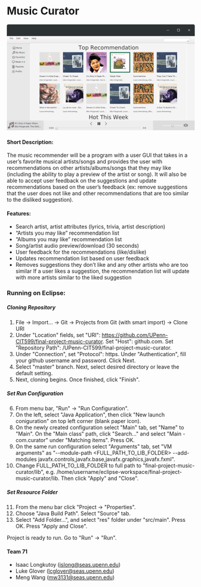 # Music Curator

![alt test](screenshot.png)

#### Short Description:

The music recommender will be a program with a user GUI that takes in a user’s favorite musical artists/songs and provides the user with recommendations on other artists/albums/songs that they may like (including the ability to play a preview of the artist or song). It will also be able to accept user feedback on the suggestions and update recommendations based on the user’s feedback (ex: remove suggestions that the user does not like and other recommendations that are too similar to the disliked suggestion). 

#### Features:
* Search artist, artist attributes (lyrics, trivia, artist description)
* “Artists you may like” recommendation list
* “Albums you may like” recommendation list
* Song/artist audio preview/download (30 seconds)
* User feedback for the recommendations (like/dislike)
* Updates recommendation list based on user feedback
* Removes suggestions they don’t like and any other artists who are too similar
If a user likes a suggestion, the recommendation list will update with more artists similar to the liked suggestion

### Running on Eclipse:
##### Cloning Repository
1. File -> Import... -> Git -> Projects from Git (with smart import) -> Clone URI
2. Under "Location" fields, set "URI": https://github.com/UPenn-CIT599/final-project-music-curator. Set "Host": github.com. Set "Repository Path": /UPenn-CIT599/final-project-music-curator. 
3. Under "Connection", set "Protocol": https. Under "Authentication", fill your github username and password. Click Next.
4. Select "master" branch. Next, select desired directory or leave the default setting. 
5. Next, cloning begins. Once finished, click "Finish".

##### Set Run Configuration
6. From menu bar, "Run" -> "Run Configuration".
7. On the left, select "Java Application", then click "New launch coniguration" on top left corner (blank paper icon).
8. On the newly created configuration select "Main" tab, set "Name" to "Main". On the "Main class" path, click "Search..." and select "Main - com.curator" under "Matching items". Press OK.
9. On the same run configuration select "Arguments" tab, set "VM arguments" as 
"--module-path <FULL_PATH_TO_LIB_FOLDER> --add-modules javafx.controls,javafx.base,javafx.graphics,javafx.fxml". 
10. Change FULL_PATH_TO_LIB_FOLDER to full path to "final-project-music-curator/lib", e.g. /home/username/eclipse-workspace/final-project-music-curator/lib. Then click "Apply" and "Close".

##### Set Resource Folder
11. From the menu bar click "Project -> "Properties".
12. Choose "Java Build Path". Select "Source" tab.
13. Select "Add Folder...", and select "res" folder under "src/main". Press OK. Press "Apply and Close".

Project is ready to run. Go to "Run" -> "Run".

#### Team 71
* Isaac Longkutoy ([islong@seas.upenn.edu](mailto:islong@seas.upenn.edu)) 
* Luke Glover ([lcglover@seas.upenn.edu](mailto:lcglover@seas.upenn.edu))
* Meng Wang ([mw3131@seas.upenn.edu](mailto:mw3131@seas.upenn.edu))

